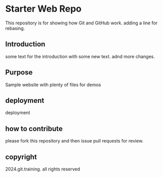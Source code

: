 # Starter Web Repo

This repository is for showing how Git and GitHub work. adding a line for rebasing.

## Introduction
some text for the introduction with some new text.
adnd more changes.

## Purpose

Sample website with plenty of files for demos 


## deployment

deployment

## how to contribute

please fork this repository and then issue pull requests for review.

## copyright
2024.git.training. all rights reserved